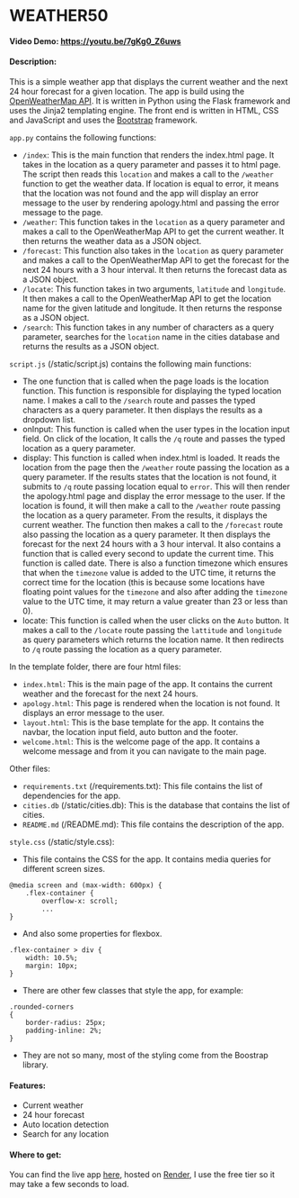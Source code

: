 # WEATHER50
#### Video Demo: <https://youtu.be/7gKg0_Z6uws>
#### Description:
This is a simple weather app that displays the current weather and the next 24 hour forecast for a given location. The app is build using the [OpenWeatherMap API](https://openweathermap.org/api). It is written in Python using the Flask framework and uses the Jinja2 templating engine. The front end is written in HTML, CSS and JavaScript and uses the [Bootstrap](https://getbootstrap.com/docs/5.2/getting-started/introduction/) framework.

`app.py` contains the following functions:

- `/index`: This is the main function that renders the index.html page. It takes in the location as a query parameter and passes it to html page. The script then reads this `location` and makes a call to the `/weather` function to get the weather data. If location is equal to error, it means that the location was not found and the app will display an error message to the user by
rendering apology.html and passing the error message to the page.
- `/weather`: This function takes in the `location` as a query parameter and makes a call to the OpenWeatherMap API to get the current weather. It then returns the weather data as a JSON object.
- `/forecast`: This function also takes in the `location` as query parameter and makes a call to the OpenWeatherMap API to get the forecast for the next 24 hours with a 3 hour interval. It then returns the forecast data as a JSON object.
- `/locate`: This function takes in two arguments, `latitude` and `longitude`. It then makes a call to the OpenWeatherMap API to get the location name for the given latitude and longitude. It then returns the response as a JSON object.
- `/search`: This function takes in any number of characters as a query parameter, searches for the `location` name in the cities database and returns the results as a JSON object.

`script.js` (/static/script.js) contains the following main functions:

- The one function that is called when the page loads is the location function. This function is responsible for displaying the typed location name. I makes a call to the `/search` route and passes the typed characters as a query parameter. It then displays the results as a dropdown list.
- onInput: This function is called when the user types in the location input field. On click of the location, It calls the `/q` route and passes the typed location as a query parameter.
- display: This function is called when index.html is loaded. It reads the location from the page then the `/weather` route passing the location as a query parameter. If the results states that the location is not found, it submits to `/q` route passing location equal to `error`. This will then render the apology.html page and display the error message to the user. If the location is found, it will then make a call to the `/weather` route passing the location as a query parameter. From the results, it displays the current weather. The function then makes a call to the `/forecast` route also passing the location as a query parameter. It then displays the forecast for the next 24 hours with a 3 hour interval. It also contains a function that is called every second to update the current time. This function is called date. There is also a function timezone which ensures that when the `timezone` value is added to the UTC time, it returns the correct time for the location (this is because some locations have floating point values for the `timezone` and also after adding the `timezone` value to the UTC time, it may return a value greater than 23 or less than 0).
- locate: This function is called when the user clicks on the `Auto` button. It makes a call to the `/locate` route passing the `lattitude` and `longitude` as query parameters which returns the location name. It then redirects to `/q` route passing the location as a query parameter.

In the template folder, there are four html files:
- `index.html`: This is the main page of the app. It contains the current weather and the forecast for the next 24 hours.
- `apology.html`: This page is rendered when the location is not found. It displays an error message to the user.
- `layout.html`: This is the base template for the app. It contains the navbar, the location input field, auto button and the footer.
- `welcome.html`: This is the welcome page of the app. It contains a welcome message and from it you can navigate to the main page.

Other files:
- `requirements.txt` (/requirements.txt): This file contains the list of dependencies for the app.
- `cities.db` (/static/cities.db): This is the database that contains the list of cities.
- `README.md` (/README.md): This file contains the description of the app.

`style.css` (/static/style.css):
- This file contains the CSS for the app. It contains media queries for different screen sizes.
```
@media screen and (max-width: 600px) {
    .flex-container {
        overflow-x: scroll;
        ...
}
```

- And also some properties for flexbox.
```
.flex-container > div {
    width: 10.5%;
    margin: 10px;
}
```

- There are other few classes that style the app, for example:
```
.rounded-corners
{
    border-radius: 25px;
    padding-inline: 2%;
}
```
- They are not so many, most of the styling come from the Boostrap library.

#### Features:
- Current weather
- 24 hour forecast
- Auto location detection
- Search for any location

#### Where to get:
You can find the live app [here](https://weather50.onrender.com), hosted on [Render](https://dashboard.render.com/), I use the free tier so it may take a few seconds to load.
